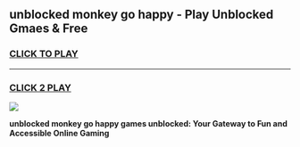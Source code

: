 
## unblocked monkey go happy - Play Unblocked Gmaes & Free
<h3>
<a href="https://news.freeplayer.one?title=unblocked_monkey_go_happy&ref=23F">CLICK TO PLAY</a></h3>
<hr>

<h3>
<a href="https://news.freeplayer.one?title=unblocked_monkey_go_happy&ref=23F">CLICK 2 PLAY</a>
  
</h3>

<a href="https://news.freeplayer.one?title=unblocked_monkey_go_happy&ref=23F/"><img src="https://clearcache.store/games.png"></a>


**unblocked monkey go happy games unblocked: Your Gateway to Fun and Accessible Online Gaming**

